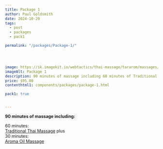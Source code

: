 ```yaml
---
title: Package 1
author: Paul Goldsmith
date: 2024-10-20
tags: 
  - post
  - packages
  - pack1

permalink: "/packages/Package-1/"




image: https://ik.imagekit.io/webtactics/thai-massage/tararom/massages/Thai-Massage-leg-strech_poKyxx8im.jpg
imageAlt: Package 1
description: 90 minutes of massage including 60 minutes of Traditional Thai Massage plus 30 minutes of Aroma Oil Massage
price: $95.00
contenthtml1: components/packages/package-1.html

pack1: true


---
```


**90 minutes of massage including:**

60 minutes:  
[Traditional Thai Massage](https://tararom-thai.netlify.app/treatments/traditional-thai-massage/) plus  
30 minutes:  
[Aroma Oil Massage](https://tararom-thai.netlify.app/treatments/traditional-thai-massage/)
